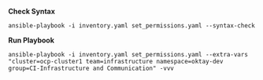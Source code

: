 **Check Syntax**
```
ansible-playbook -i inventory.yaml set_permissions.yaml --syntax-check
```
**Run Playbook**
```
ansible-playbook -i inventory.yaml set_permissions.yaml --extra-vars "cluster=ocp-cluster1 team=infrastructure namespace=oktay-dev group=CI-Infrastructure and Communication" -vvv
```
